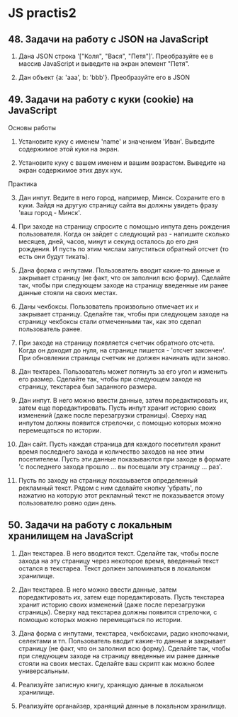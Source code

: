 # JS practis2

## 48. Задачи на работу с JSON на JavaScript
1. Дана JSON строка '["Коля", "Вася", "Петя"]'. Преобразуйте ее в массив JavaScript и выведите на экран элемент "Петя".

2. Дан объект {a: 'aaa', b: 'bbb'}. Преобразуйте его в JSON

## 49. Задачи на работу с куки (cookie) на JavaScript

Основы работы

1. Установите куку с именем 'name' и значением 'Иван'. Выведите содержимое этой куки на экран. 

2. Установите куку с вашем именем и вашим возрастом. Выведите на экран содержимое этих двух кук. 

Практика

3. Дан инпут. Ведите в него город, например, Минск. Сохраните его в куки. Зайдя на другую страницу сайта вы должны увидеть фразу 'ваш город - Минск'.

4. При заходе на страницу спросите с помощью инпута день рождения пользователя. Когда он зайдет с следующий раз - напишите сколько месяцев, дней, часов, минут и секунд осталось до его дня рождения. И пусть по этим числам запуститься обратный отсчет (то есть они будут тикать).

5. Дана форма с инпутами. Пользователь вводит какие-то данные и закрывает страницу (не факт, что он заполнил всю форму). Сделайте так, чтобы при следующем заходе на страницу введенные им ранее данные стояли на своих местах.

6. Даны чекбоксы. Пользователь произвольно отмечает их и закрывает страницу. Сделайте так, чтобы при следующем заходе на страницу чекбоксы стали отмеченными так, как это сделал пользователь ранее. 

7. При заходе на страницу появляется счетчик обратного отсчета. Когда он доходит до нуля, на странице пишется - 'отсчет закончен'. При обновлении страницы счетчик не должен начинать идти заново. 

8. Дан тектареа. Пользователь может потянуть за его угол и изменить его размер. Сделайте так, чтобы при следующем заходе на страницу, текстареа был заданного размера.

9. Дан инпут. В него можно ввести данные, затем поредактировать их, затем еще поредактировать. Пусть инпут хранит историю своих изменений (даже после перезагрузки страницы). Сверху над инпутом должны появится стрелочки, с помощью которых можно перемещаться по истории. 

10. Дан сайт. Пусть каждая страница для каждого посетителя хранит время последнего захода и количество заходов на нее этим посетителем. Пусть эти данные показываются при заходе в формате 'с последнего захода прошло ... вы посещали эту страницу ... раз'. 

11. Пусть по заходу на страницу показывается определенный рекламный текст. Рядом с ним сделайте кнопку 'убрать', по нажатию на которую этот рекламный текст не показывается этому пользователю ровно один день.

## 50. Задачи на работу с локальным хранилищем на JavaScript

1. Дан текстареа. В него вводится текст. Сделайте так, чтобы после захода на эту страницу через некоторое время, введенный текст остался в текстареа. Текст должен запоминаться в локальном хранилище.

2. Дан текстареа. В него можно ввести данные, затем поредактировать их, затем еще поредактировать. Пусть текстареа хранит историю своих изменений (даже после перезагрузки страницы). Сверху над текстареа должны появится стрелочки, с помощью которых можно перемещаться по истории.

3. Дана форма с инпутами, текстареа, чекбоксами, радио кнопочками, селектами и тп. Пользователь вводит какие-то данные и закрывает страницу (не факт, что он заполнил всю форму). Сделайте так, чтобы при следующем заходе на страницу введенные им ранее данные стояли на своих местах. Сделайте ваш скрипт как можно более универсальным.

4. Реализуйте записную книгу, хранящую данные в локальном хранилище.

5. Реализуйте органайзер, хранящий данные в локальном хранилище.


